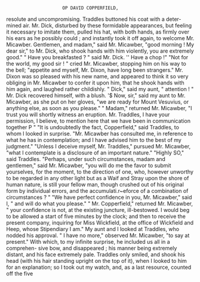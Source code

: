                          OP DAVID COPPERFIELD,

 resolute and uncompromising. Traddles buttoned his coat with a deter-
 mined air. Mr. Dick, disturbed by these formidable appearances, but feeling
 it necessary to imitate them, pulled his hat, with both hands, as firmly over
 his ears as he possibly could ; and instantly took it off again, to welcome
 Mr. Micawber.
       Gentlemen, and madam," said Mr. Micawber, "good morning ! My
 dear sir," to Mr. Dick, who shook hands with him violently, you are
 extremely good."
     " Have you breakfasted ? " said Mr. Dick. '' Have a chop !"
     "Not for the world, my good sir ! " cried Mr. Micawber, stopping him
 on his way to the bell; "appetite and myself, Mr. Dixon, have long been
 strangers."
    Mr. Dixon was so pleased with his new name, and appeared to think it
 so very obliging in Mr. Micawber to confer it upon him, that he shook
 hands with him again, and laughed rather childishly.
     " Dick," said my aunt, " attention ! "
    Mr. Dick recovered himself, with a blush.
   '$  Now, sir," said my aunt to Mr. Micawber, as she put on her gloves,
 "we are ready for Mount Vesuvius, or anything else, as soon as you
 please."
     " Madam," returned Mr. Micawber, "I trust you will shortly witness
 an eruption. Mr. Traddles, I have your permission, I believe, to mention
 here that we have been in communication together P "
     "It is undoubtedly the fact, Copperfield," said Traddles, to whom I
 looked in surprise. "Mr. Micawber has consulted me, in reference to
what he has in contemplation; and I have advised him to the best of my
judgment."
    "Unless I deceive myself, Mr. Traddles," pursued Mr. Micawber,
"what I contemplate is a disclosure of an important nature."
    "Highly SO," said Traddles.
    "Perhaps, under such circumstances, madam and gentlemen," said
 Mr. Micawber, "you will do me the favor to submit yourselves, for the
 moment, to the direction of one, who, however unworthy to be regarded in
 any other light but as a Waif and Stray upon the shore of human nature, is
 still your fellow man, though crushed out of his original form by individual
 errors, and the accumulati.r~eforce of a combination of circumstances ? "
    "We have perfect confidence in you, Mr. Micawber," said I, " and will
 do what you please."
    " Mr. Copperfield," returned Mr. Micawber, " your confidence is not,
 at the existing juncture, ill-bestowed. I would beg to be allowed a start
 of five minutes by the clock; and then to receive the present company,
inquiring for Miss Wickfield, at the office of Wickfield and Heep, whose
 Stipendiary I am."
    My aunt and I looked at Traddles, who nodded his approval.
    " I have no more," observed Mr. Micawber, "to say at present."
    With which, to my infinite surprise, he included us all in a comprehen-
 sive bow, and disappeared ; his manner being extremely distant, and his
face extremely pale.
    Traddles only smiled, and shook his head (with his hair standing
upright on the top of it), when I looked to him for an explanation;
 so I took out my watch, and, as a last resource, counted off the five
